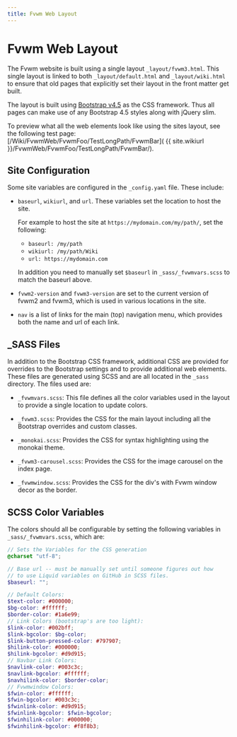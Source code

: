 ```yaml
---
title: Fvwm Web Layout
---
```


# Fvwm Web Layout

The Fvwm website is built using a single layout `_layout/fvwm3.html`.
This single layout is linked to both `_layout/default.html` and
`_layout/wiki.html` to ensure that old pages that explicitly set
their layout in the front matter get built.

The layout is built using [Bootstrap v4.5](
https://getbootstrap.com/docs/4.5/getting-started/introduction/)
as the CSS framework. Thus all pages can make
use of any Bootstrap 4.5 styles along with jQuery slim.

To preview what all the web elements look like using
the sites layout, see the following test page:
[/Wiki/FvwmWeb/FvwmFoo/TestLongPath/FvwmBar](
{{ site.wikiurl }}/FvwmWeb/FvwmFoo/TestLongPath/FvwmBar/).

## Site Configuration

Some site variables are configured in the
`_config.yaml` file. These include:

+ `baseurl`, `wikiurl`, and `url`. These variables set the
  location to host the site.

  For example to host the site
  at `https://mydomain.com/my/path/`, set the following:

  + `baseurl: /my/path`
  + `wikiurl: /my/path/Wiki`
  + `url: https://mydomain.com`

  In addition you need to manually set `$baseurl` in
  `_sass/_fvwmvars.scss` to match the baseurl above.

+ `fvwm2-version` and `fvwm3-version` are set to
  the current version of fvwm2 and fvwm3, which is
  used in various locations in the site.

+ `nav` is a list of links for the main (top)
  navigation menu, which provides both the
  name and url of each link. 

## \_SASS Files

In addition to the Bootstrap CSS framework, additional
CSS are provided for overrides to the Bootstrap settings
and to provide additional web elements. These files
are generated using SCSS and are all located in the
`_sass` directory. The files used are:

+ `_fvwmvars.scss`: This file defines all the color
  variables used in the layout to provide a single
  location to update colors.

+ `_fvwm3.scss`: Provides the CSS for the main
  layout including all the Bootstrap overrides
  and custom classes.

+ `_monokai.scss`: Provides the CSS for syntax
  highlighting using the monokai theme.

+ `_fvwm3-carousel.scss`: Provides the CSS for
  the image carousel on the index page.

+ `_fvwmwindow.scss`: Provides the CSS for
  the div's with Fvwm window decor as the border.


## SCSS Color Variables

The colors should all be configurable by setting the
following variables in `_sass/_fvwmvars.scss`, which are:

```scss
// Sets the Variables for the CSS generation
@charset "utf-8";

// Base url -- must be manually set until someone figures out how
// to use Liquid variables on GitHub in SCSS files.
$baseurl: "";

// Default Colors:
$text-color: #000000;
$bg-color: #ffffff;
$border-color: #1a6e99;
// Link Colors (bootstrap's are too light):
$link-color: #002bff;
$link-bgcolor: $bg-color;
$link-button-pressed-color: #797907;
$hilink-color: #000000;
$hilink-bgcolor: #d9d915;
// Navbar Link Colors:
$navlink-color: #003c3c;
$navlink-bgcolor: #ffffff;
$navhilink-color: $border-color;
// Fvwmwindow Colors:
$fwin-color: #ffffff;
$fwin-bgcolor: #003c3c;
$fwinlink-color: #d9d915;
$fwinlink-bgcolor: $fwin-bgcolor;
$fwinhilink-color: #000000;
$fwinhilink-bgcolor: #f8f8b3;
```

